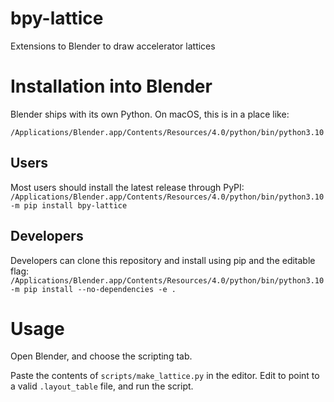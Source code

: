 # bpy-lattice
Extensions to Blender to draw accelerator lattices


# Installation into Blender

Blender ships with its own Python. On macOS, this is in a place like:

`/Applications/Blender.app/Contents/Resources/4.0/python/bin/python3.10`

## Users
Most users should install the latest release through PyPI:
`/Applications/Blender.app/Contents/Resources/4.0/python/bin/python3.10 -m pip install bpy-lattice`

## Developers
Developers can clone this repository and install using pip and the editable flag:
`/Applications/Blender.app/Contents/Resources/4.0/python/bin/python3.10 -m pip install --no-dependencies -e .`


# Usage

Open Blender, and choose the scripting tab. 

Paste the contents of `scripts/make_lattice.py` in the editor. Edit to point to a valid `.layout_table` file, and run the script.
